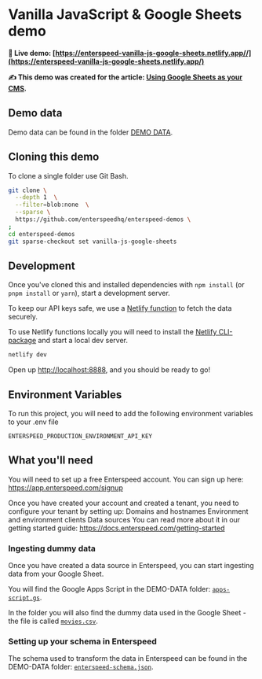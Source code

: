 # Vanilla JavaScript & Google Sheets demo

**🔗 Live demo: [https://enterspeed-vanilla-js-google-sheets.netlify.app//](https://enterspeed-vanilla-js-google-sheets.netlify.app/)**

**✍ This demo was created for the article: [Using Google Sheets as your CMS](https://www.enterspeed.com/blog/using-google-sheets-as-your-cms/).**

## Demo data

Demo data can be found in the folder [DEMO DATA](./DEMO-DATA).

## Cloning this demo

To clone a single folder use Git Bash.

```bash
git clone \
  --depth 1  \
  --filter=blob:none  \
  --sparse \
  https://github.com/enterspeedhq/enterspeed-demos \
;
cd enterspeed-demos
git sparse-checkout set vanilla-js-google-sheets
```

## Development

Once you've cloned this and installed dependencies with `npm install` (or `pnpm install` or `yarn`), start a development server.

To keep our API keys safe, we use a [Netlify function](https://www.netlify.com/products/functions/) to fetch the data securely.

To use Netlify functions locally you will need to install the [Netlify CLI-package](https://www.npmjs.com/package/netlify-cli) and start a local dev server.

```sh
netlify dev
```

Open up [http://localhost:8888](http://localhost:8888), and you should be ready to go!

## Environment Variables

To run this project, you will need to add the following environment variables to your .env file

`ENTERSPEED_PRODUCTION_ENVIRONMENT_API_KEY`

## What you'll need

You will need to set up a free Enterspeed account. You can sign up here: https://app.enterspeed.com/signup

Once you have created your account and created a tenant, you need to configure your tenant by setting up:
Domains and hostnames
Environment and environment clients
Data sources
You can read more about it in our getting started guide: https://docs.enterspeed.com/getting-started

### Ingesting dummy data

Once you have created a data source in Enterspeed, you can start ingesting data from your Google Sheet.

You will find the Google Apps Script in the DEMO-DATA folder: [`apps-script.gs`](./DEMO-DATA/apps-script.gs).

In the folder you will also find the dummy data used in the Google Sheet - the file is called [`movies.csv`](./DEMO-DATA/movies.csv).

### Setting up your schema in Enterspeed

The schema used to transform the data in Enterspeed can be found in the DEMO-DATA folder: [`enterspeed-schema.json`](./DEMO-DATA/enterspeed-schema.json).
